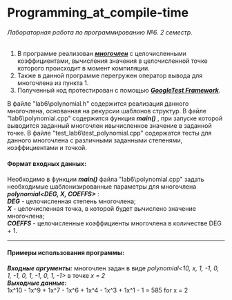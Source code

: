 # Programming_at_compile-time

###### Лабораторная работа по программированию №6. 2 семестр.

1. В программе реализован [___многочлен___](https://ru.wikipedia.org/wiki/%D0%9C%D0%BD%D0%BE%D0%B3%D0%BE%D1%87%D0%BB%D0%B5%D0%BD) с целочисленными коэффициентами, вычисления значения в целочисленной точке которого происходит в момент компиляции.
2. Также в данной программе перегружен оператор вывода для многочлена из пункта 1.
3. Полученный код протестирован с помощью [___GoogleTest Framework___](https://google.github.io/googletest/).

В файле "lab6\polynomial.h" содержится реализация данного многочлена, основанная на рекурсии шаблонов структур.
В файле "lab6\polynomial.cpp" содержится функция ___main()___ , при запуске которой выводится заданный многочлен ивычисленное значение в заданной точке.
В файле "test_lab6\test_polynomial.cpp" содержатся тесты для данного многочлена с различными заданными степенями, коэффициентами и точкой.

#### Формат входных данных:
Необходимо в функции ___main()___ файла "lab6\polynomial.cpp" задать необходимые шаблонизированные параметры для многочлена ___polynomial<DEG, X, COEFFS>___ :  
___DEG___ - целочисленная степень многочлена;  
___X___ - целочисленная точка, в которой будет вычислено значение многочлена;  
___COEFFS___ - целочисленные коэффициенты многочлена в количестве DEG + 1.

---

#### Примеры использования программы:
___Входные аргументы:___ многочлен задан в виде _polynomial<10, x, 1, -1, 0, 1, -1, 0, 1, -1, 0, 1, -1>_ в точке _x = 2_  
___Выходные данные:___  
1x^10 - 1x^9 + 1x^7 - 1x^6 + 1x^4 - 1x^3 + 1x^1 - 1 = 585 for x = 2